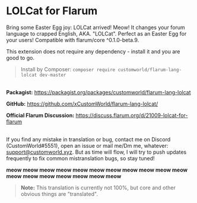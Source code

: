 # LOLCat for Flarum

Bring some Easter Egg joy: LOLCat arrived! Meow!
It changes your forum language to crapped English, AKA. "LOLCat". Perfect as an Easter Egg for your users!
Compatible with flarum/core ^0.1.0-beta.9.

This extension does not require any dependency - install it and you are good to go.

> Install by Composer: `composer require customworld/flarum-lang-lolcat dev-master`


\
**Packagist:** https://packagist.org/packages/customworld/flarum-lang-lolcat

**GitHub:** https://github.com/xCustomWorld/flarum-lang-lolcat/

**Official Flarum Discussion:** https://discuss.flarum.org/d/21009-lolcat-for-flarum

\
If you find any mistake in translation or bug, contact me on Discord (CustomWorld#5551), open an issue or mail me/Dm me, whatever: support@customworld.xyz. But as time will flow, I will try to push updates frequently to fix common mistranslation bugs, so stay tuned!

**meow meow meow meow meow meow meow meow meow meow meow meow meow meow meow meow meow meow**

> **Note:** This translation is currently not 100%, but core and other obvious things are "translated".
